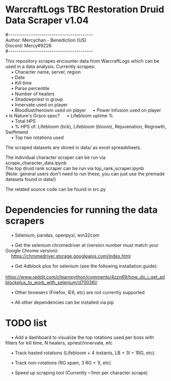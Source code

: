 # WarcraftLogs TBC Restoration Druid Data Scraper v1.04  

#-----------------------------------------  
Author: Mercychan - Benediction (US)  
Discord: Mercy#9226  
#-----------------------------------------  


This repository scrapes encounter data from WarcraftLogs which can be used in a data analysis. Currently scrapes:   
&emsp; • Character name, server, region  
&emsp; • Date  
&emsp; • Kill time  
&emsp; • Parse percentile  
&emsp; • Number of healers  
&emsp; • Shadowpriest in group  
&emsp; • Innervate used on player  
&emsp; • Bloodlust/heroism used on player
&emsp; • Power Infusion used on player
&emsp; • Is Nature's Grace spec?
&emsp; • Lifebloom uptime %  
&emsp; • Total HPS  
&emsp; • % HPS of: Lifebloom (tick), Lifebloom (bloom), Rejuvenation, Regrowth, Swiftmend  
&emsp; • Top two rotations used  
  
The scraped datasets are stored in data/ as excel spreadsheets.  

The individual character scraper can be run via scrape_character_data.ipynb  
The top druid rank scraper can be run via top_rank_scraper.ipynb  
(Note: general users don't need to run these, you can just use the premade datasets found in data/)

The related source code can be found in src.py  


# Dependencies for running the data scrapers  
&emsp; • Selenium, pandas, openpyxl, win32com  
  
&emsp; • Get the selenium chromedriver at (version number must match your Google Chrome version):   
&emsp; https://chromedriver.storage.googleapis.com/index.html   

&emsp; • Get Adblock plus for selenium (see the following installation guide):  
&emsp; https://www.reddit.com/r/learnpython/comments/4zzn69/how_do_i_get_adblockplus_to_work_with_selenium/d70036l/
  
&emsp; • Other browsers (Firefox, IE6, etc) are not currently supported 
 
&emsp; • All other dependencies can be installed via pip


# TODO list

&emsp; • Add a dashboard to visualize the top rotations used per boss with filters for kill time, N healers, spriest/innervate, etc

&emsp; • Track hasted rotations (Lifebloom + 4 instants, LB + 3I + 1RG, etc).

&emsp; • Track non-rotations (RG spam, 3 RG + 1I, etc)

&emsp; • Speed up scraping tool (Currently ~1min per character scrape)

